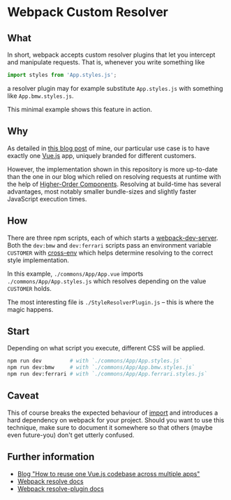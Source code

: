 # Webpack Custom Resolver

## What

In short, webpack accepts custom resolver plugins that let you intercept and manipulate requests. That is, whenever you write something like

```javascript
import styles from 'App.styles.js';
```

a resolver plugin may for example substitute `App.styles.js` with something like `App.bmw.styles.js`.

This minimal example shows this feature in action.

## Why

As detailed in [this blog post](https://medium.com/bauer-kirch/how-to-reuse-one-vue-js-codebase-across-multiple-apps-3d2756a6552) of mine, our particular use case is to have exactly one [Vue.js](https://github.com/vuejs/vue) app, uniquely branded for different customers.

However, the implementation shown in this repository is more up-to-date than the one in our blog which relied on resolving requests at runtime with the help of [Higher-Order Components](https://reactjs.org/docs/higher-order-components.html). Resolving at build-time has several advantages, most notably smaller bundle-sizes and slightly faster JavaScript execution times.

## How

There are three npm scripts, each of which starts a [webpack-dev-server](https://github.com/webpack/webpack-dev-server). Both the `dev:bmw` and `dev:ferrari` scripts pass an environment variable `CUSTOMER` with [cross-env](https://github.com/kentcdodds/cross-env) which helps determine resolving to the correct style implementation.

In this example, `./commons/App/App.vue` imports `./commons/App/App.styles.js` which resolves depending on the value `CUSTOMER` holds.

The most interesting file is `./StyleResolverPlugin.js` – this is where the magic happens.

## Start

Depending on what script you execute, different CSS will be applied.

```bash
npm run dev         # with `./commons/App/App.styles.js`
npm run dev:bmw     # with `./commons/App/App.bmw.styles.js`
npm run dev:ferrari # with `./commons/App/App.ferrari.styles.js`
```

## Caveat

This of course breaks the expected behaviour of [import](https://developer.mozilla.org/en-US/docs/Web/JavaScript/Reference/Statements/import) and introduces a hard dependency on webpack for your project. Should you want to use this technique, make sure to document it somewhere so that others (maybe even future-you) don't get utterly confused.

## Further information

- [Blog "How to reuse one Vue.js codebase across multiple apps"](https://medium.com/bauer-kirch/how-to-reuse-one-vue-js-codebase-across-multiple-apps-3d2756a6552)
- [Webpack resolve docs](https://webpack.js.org/configuration/resolve/)
- [Webpack resolve-plugin docs](https://github.com/webpack/enhanced-resolve#plugins)
